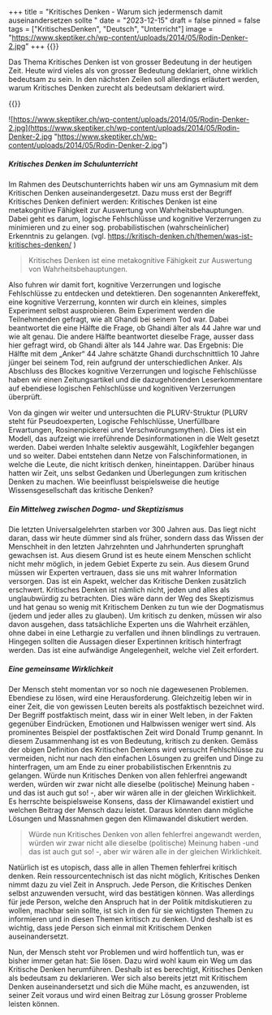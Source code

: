 +++
title = "Kritisches Denken - Warum sich jedermensch damit auseinandersetzen sollte "
date = "2023-12-15"
draft = false
pinned = false
tags = ["KritischesDenken", "Deutsch", "Unterricht"]
image = "https://www.skeptiker.ch/wp-content/uploads/2014/05/Rodin-Denker-2.jpg"
+++
{{<lead>}}

Das Thema Kritisches Denken ist von grosser Bedeutung in der heutigen Zeit. Heute wird vieles als von grosser Bedeutung deklariert, ohne wirklich bedeutsam zu sein. In den nächsten Zeilen soll allerdings erläutert werden, warum Kritisches Denken zurecht als bedeutsam deklariert wird.

{{</lead>}}

![https://www.skeptiker.ch/wp-content/uploads/2014/05/Rodin-Denker-2.jpg](https://www.skeptiker.ch/wp-content/uploads/2014/05/Rodin-Denker-2.jpg "https://www.skeptiker.ch/wp-content/uploads/2014/05/Rodin-Denker-2.jpg")

##### Kritisches Denken im Schulunterricht

Im Rahmen des Deutschunterrichts haben wir uns am Gymnasium mit dem Kritischen Denken auseinandergesetzt. Dazu muss erst der Begriff Kritisches Denken definiert werden: Kritisches Denken ist eine metakognitive Fähigkeit zur Auswertung von Wahrheitsbehauptungen. Dabei geht es darum, logische Fehlschlüsse und kognitive Verzerrungen zu minimieren und zu einer sog. probabilistischen (wahrscheinlicher) Erkenntnis zu gelangen. (vgl. <https://kritisch-denken.ch/themen/was-ist-kritisches-denken/> )

> Kritisches Denken ist eine metakognitive Fähigkeit zur Auswertung von Wahrheitsbehauptungen. 

Also fuhren wir damit fort, kognitive Verzerrungen und logische Fehlschlüsse zu entdecken und detektieren. Den sogenannten Ankereffekt, eine kognitive Verzerrung, konnten wir durch ein kleines, simples Experiment selbst ausprobieren. Beim Experiment werden die Teilnehmenden gefragt, wie alt Ghandi bei seinem Tod war. Dabei beantwortet die eine Hälfte die Frage, ob Ghandi älter als 44 Jahre war und wie alt genau. Die andere Hälfte beantwortet dieselbe Frage, ausser dass hier gefragt wird, ob Ghandi älter als 144 Jahre war. Das Ergebnis: Die Hälfte mit dem „Anker“ 44 Jahre schätzte Ghandi durchschnittlich 10 Jahre jünger bei seinem Tod, rein aufgrund der unterschiedlichen Anker. Als Abschluss des Blockes kognitive Verzerrungen und logische Fehlschlüsse haben wir einen Zeitungsartikel und die dazugehörenden Leserkommentare auf ebendiese logischen Fehlschlüsse und kognitiven Verzerrungen überprüft.

Von da gingen wir weiter und untersuchten die PLURV-Struktur (PLURV steht für Pseudoexperten, Logische Fehlschlüsse, Unerfüllbare Erwartungen, Rosinenpickerei und Verschwörungsmythen). Dies ist ein Modell, das aufzeigt wie irreführende Desinformationen in die Welt gesetzt werden. Dabei werden Inhalte selektiv ausgewählt, Logikfehler begangen und so weiter. Dabei entstehen dann Netze von Falschinformationen, in welche die Leute, die nicht kritisch denken, hineintappen. Darüber hinaus hatten wir Zeit, uns selbst Gedanken und Überlegungen zum kritischen Denken zu machen. Wie beeinflusst beispielsweise die heutige Wissensgesellschaft das kritische Denken?

##### Ein Mittelweg zwischen Dogma- und Skeptizismus

Die letzten Universalgelehrten starben vor 300 Jahren aus. Das liegt nicht daran, dass wir heute dümmer sind als früher, sondern dass das Wissen der Menschheit in den letzten Jahrzehnten und Jahrhunderten sprunghaft gewachsen ist. Aus diesem Grund ist es heute einem Menschen schlicht nicht mehr möglich, in jedem Gebiet Experte zu sein. Aus diesem Grund müssen wir Experten vertrauen, dass sie uns mit wahrer Information versorgen. Das ist ein Aspekt, welcher das Kritische Denken zusätzlich erschwert. Kritisches Denken ist nämlich nicht, jeden und alles als unglaubwürdig zu betrachten. Dies wäre dann der Weg des Skeptizismus und hat genau so wenig mit Kritischem Denken zu tun wie der Dogmatismus (jedem und jeder alles zu glauben). Um kritisch zu denken, müssen wir also davon ausgehen, dass tatsächliche Experten uns die Wahrheit erzählen, ohne dabei in eine Lethargie zu verfallen und ihnen blindlings zu vertrauen. Hingegen sollten die Aussagen dieser Expertinnen kritisch hinterfragt werden. Das ist eine aufwändige Angelegenheit, welche viel Zeit erfordert.

##### Eine gemeinsame Wirklichkeit

Der Mensch steht momentan vor so noch nie dagewesenen Problemen. Ebendiese zu lösen, wird eine Herausforderung. Gleichzeitig leben wir in einer Zeit, die von gewissen Leuten bereits als postfaktisch bezeichnet wird. Der Begriff postfaktisch meint, dass wir in einer Welt leben, in der Fakten gegenüber Eindrücken, Emotionen und Halbwissen weniger wert sind. Als prominentes Beispiel der postfaktischen Zeit wird Donald Trump genannt. In diesem Zusammenhang ist es von Bedeutung, kritisch zu denken. Gemäss der obigen Definition des Kritischen Denkens wird versucht Fehlschlüsse zu vermeiden, nicht nur nach den einfachen Lösungen zu greifen und Dinge zu hinterfragen, um am Ende zu einer probabilistischen Erkenntnis zu gelangen. Würde nun Kritisches Denken von allen fehlerfrei angewandt werden, würden wir zwar nicht alle dieselbe (politische) Meinung haben -und das ist auch gut so! -, aber wir wären alle in der gleichen Wirklichkeit. Es herrschte beispielsweise Konsens, dass der Klimawandel existiert und welchen Beitrag der Mensch dazu leistet. Daraus könnten dann mögliche Lösungen und Massnahmen gegen den Klimawandel diskutiert werden. 

> Würde nun Kritisches Denken von allen fehlerfrei angewandt werden, würden wir zwar nicht alle dieselbe (politische) Meinung haben -und das ist auch gut so! -, aber wir wären alle in der gleichen Wirklichkeit.

Natürlich ist es utopisch, dass alle in allen Themen fehlerfrei kritisch denken. Rein ressourcentechnisch ist das nicht möglich, Kritisches Denken nimmt dazu zu viel Zeit in Anspruch. Jede Person, die Kritisches Denken selbst anzuwenden versucht, wird das bestätigen können. Was allerdings für jede Person, welche den Anspruch hat in der Politik mitdiskutieren zu wollen, machbar sein sollte, ist sich in den für sie wichtigsten Themen zu informieren und in diesen Themen kritisch zu denken. Und deshalb ist es wichtig, dass jede Person sich einmal mit Kritischem Denken auseinandersetzt.

Nun, der Mensch steht vor Problemen und wird hoffentlich tun, was er bisher immer getan hat: Sie lösen. Dazu wird wohl kaum ein Weg um das Kritische Denken herumführen. Deshalb ist es berechtigt, Kritisches Denken als bedeutsam zu deklarieren. Wer sich also bereits jetzt mit Kritischem Denken auseinandersetzt und sich die Mühe macht, es anzuwenden, ist seiner Zeit voraus und wird einen Beitrag zur Lösung grosser Probleme leisten können.